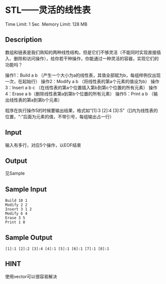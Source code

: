 # STL——灵活的线性表
Time Limit: 1 Sec  Memory Limit: 128 MB


## Description
数组和链表是我们熟知的两种线性结构，但是它们不够灵活（不能同时实现直接插入、删除和访问操作），给你若干种操作，你能通过一种灵活的容器，实现它们的功能吗？

操作1：Build a b （产生一个大小为a的线性表，其值全部赋为b，每组样例仅出现一次，在起始行）
操作2：Modify a b （将线性表的第a个元素的值设为b）
操作3：Insert a b c （在线性表的第a个位置插入第b到第c个位置的所有元素）
操作4：Erase a b（删除线性表第a到第b个位置的所有元素）
操作5：Print a b （输出线性表的第a到第b个元素）

程序在执行操作5的时候要输出结果，格式如“[1]:3 [2]:4 [3]:5”（[]内为线性表的位置，“:”后面为元素的值，不带引号，每组输出占一行）


## Input
输入有多行，对应5个操作，以EOF结束


## Output
见Sample


## Sample Input
```
Build 10 1
Modify 2 2
Insert 3 1 2
Modify 6 4
Erase 3 5
Print 1 8

```
## Sample Output
```
[1]:1 [2]:2 [3]:4 [4]:1 [5]:1 [6]:1 [7]:1 [8]:1

```

## HINT
﻿使用vector可以很容易解决


